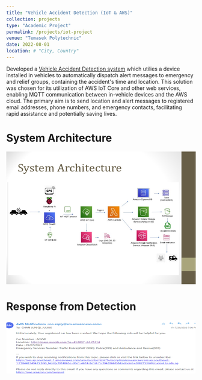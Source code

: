 ```yaml
---
title: "Vehicle Accident Detection (IoT & AWS)"
collection: projects
type: "Academic Project"
permalink: /projects/iot-project
venue: "Temasek Polytechnic"
date: 2022-08-01
location: # "City, Country"
---
```


Developed a [Vehicle Accident Detection system](https://github.com/juliuschanjq/AWS-Projects/tree/main/Vehicle%20Accident%20Solution%20(IOT)) which utilies a device installed in vehicles to automatically dispatch alert messages to emergency and relief groups, containing the accident's time and location. This solution was chosen for its utilization of AWS IoT Core and other web services, enabling MQTT communication between in-vehicle devices and the AWS cloud. The primary aim is to send location and alert messages to registered email addresses, phone numbers, and emergency contacts, facilitating rapid assistance and potentially saving lives.

System Architecture
======
![](/images/iotsystem.png)

Response from Detection
======
![](/images/response.png)